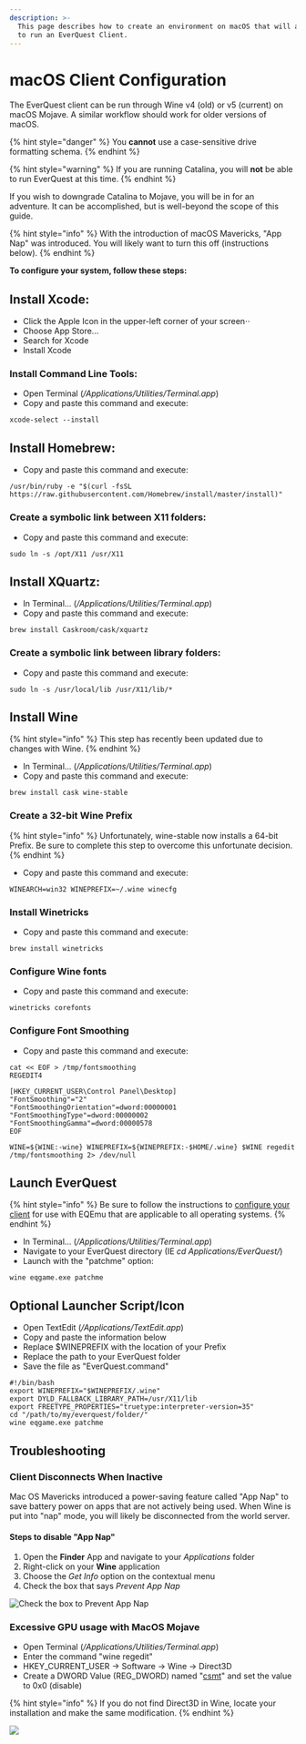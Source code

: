```yaml
---
description: >-
  This page describes how to create an environment on macOS that will allow you
  to run an EverQuest Client.
---
```


# macOS Client Configuration

The EverQuest client can be run through Wine v4 \(old\) or v5 \(current\) on macOS Mojave. A similar workflow should work for older versions of macOS.  

{% hint style="danger" %}
You **cannot** use a case-sensitive drive formatting schema.
{% endhint %}

{% hint style="warning" %}
If you are running Catalina, you will **not** be able to run EverQuest at this time. 
{% endhint %}

If you wish to downgrade Catalina to Mojave, you will be in for an adventure.  It can be accomplished, but is well-beyond the scope of this guide.

{% hint style="info" %}
With the introduction of macOS Mavericks, "App Nap" was introduced.  You will likely want to turn this off \(instructions below\).
{% endhint %}

**To configure your system, follow these steps:**

## Install Xcode:

* Click the Apple Icon in the upper-left corner of your screen⋅⋅
* Choose App Store...
* Search for Xcode
* Install Xcode

### Install Command Line Tools:

* Open Terminal \(_/Applications/Utilities/Terminal.app_\)
* Copy and paste this command and execute:

```text
xcode-select --install
```

## Install Homebrew:

* Copy and paste this command and execute:

```text
/usr/bin/ruby -e "$(curl -fsSL https://raw.githubusercontent.com/Homebrew/install/master/install)"
```

### Create a symbolic link between X11 folders:

* Copy and paste this command and execute:

```text
sudo ln -s /opt/X11 /usr/X11
```

## Install XQuartz:

* In Terminal... \(_/Applications/Utilities/Terminal.app_\)
* Copy and paste this command and execute:

```text
brew install Caskroom/cask/xquartz
```

### Create a symbolic link between library folders:

* Copy and paste this command and execute:

```text
sudo ln -s /usr/local/lib /usr/X11/lib/*
```

## Install Wine

{% hint style="info" %}
This step has recently been updated due to changes with Wine.
{% endhint %}

* In Terminal... \(_/Applications/Utilities/Terminal.app_\)
* Copy and paste this command and execute:

```text
brew install cask wine-stable
```

### Create a 32-bit Wine Prefix

{% hint style="info" %}
Unfortunately, wine-stable now installs a 64-bit Prefix.  Be sure to complete this step to overcome this unfortunate decision.
{% endhint %}

* Copy and paste this command and execute:

```text
WINEARCH=win32 WINEPREFIX=~/.wine winecfg
```

### Install Winetricks

* Copy and paste this command and execute:

```text
brew install winetricks
```

### Configure Wine fonts

* Copy and paste this command and execute:

```text
winetricks corefonts
```

### Configure Font Smoothing

* Copy and paste this command and execute:

```text
cat << EOF > /tmp/fontsmoothing
REGEDIT4

[HKEY_CURRENT_USER\Control Panel\Desktop]
"FontSmoothing"="2"
"FontSmoothingOrientation"=dword:00000001
"FontSmoothingType"=dword:00000002
"FontSmoothingGamma"=dword:00000578
EOF

WINE=${WINE:-wine} WINEPREFIX=${WINEPREFIX:-$HOME/.wine} $WINE regedit /tmp/fontsmoothing 2> /dev/null
```

## Launch EverQuest

{% hint style="info" %}
Be sure to follow the instructions to [configure your client](https://eqemu.gitbook.io/server/categories/how-to-guides/client-configuration#all-operating-systems) for use with EQEmu that are applicable to all operating systems.
{% endhint %}

* In Terminal... \(_/Applications/Utilities/Terminal.app_\)
* Navigate to your EverQuest directory \(IE _cd Applications/EverQuest/_\)
* Launch with the "patchme" option:

```text
wine eqgame.exe patchme
```

## Optional Launcher Script/Icon

* Open TextEdit \(_/Applications/TextEdit.app_\)
* Copy and paste the information below
* Replace $WINEPREFIX with the location of your Prefix
* Replace the path to your EverQuest folder
* Save the file as "EverQuest.command"

```text
#!/bin/bash
export WINEPREFIX="$WINEPREFIX/.wine"
export DYLD_FALLBACK_LIBRARY_PATH=/usr/X11/lib
export FREETYPE_PROPERTIES="truetype:interpreter-version=35"
cd "/path/to/my/everquest/folder/"
wine eqgame.exe patchme
```

## Troubleshooting

### Client Disconnects When Inactive

Mac OS Mavericks introduced a power-saving feature called "App Nap" to save battery power on apps that are not actively being used.  When Wine is put into "nap" mode, you will likely be disconnected from the world server.

#### Steps to disable "App Nap"

1. Open the **Finder** App and navigate to your _Applications_ folder
2. Right-click on your **Wine** application
3. Choose the _Get Info_ option on the contextual menu
4. Check the box that says _Prevent App Nap_

![Check the box to Prevent App Nap](../../.gitbook/assets/app-nap.png)

### Excessive GPU usage with MacOS Mojave

* Open Terminal \(_/Applications/Utilities/Terminal.app_\)
* Enter the command "wine regedit"
* HKEY\_CURRENT\_USER -&gt; Software -&gt; Wine -&gt; Direct3D
* Create a DWORD Value \(REG\_DWORD\) named "[csmt](https://wiki.archlinux.org/index.php/wine#CSMT)" and set the value to 0x0 \(disable\)

{% hint style="info" %}
If you do not find Direct3D in Wine, locate your installation and make the same modification.
{% endhint %}

![](../../.gitbook/assets/regedit-mojave.png)


